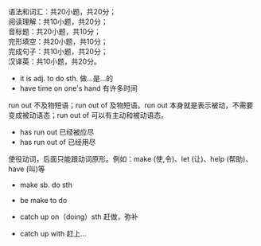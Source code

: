 语法和词汇：共20小题，共20分；<br/>
阅读理解：共10小题，共20分；<br/>
音标题：共20小题，共10分；<br/>
完形填空：共20小题，共10分；<br/>
完成句子：共10小题，共20分；<br/>
汉译英：共10小题，共20分。


- it is adj. to do sth. 做…是…的
- have time on one's hand 有许多时间

run out 不及物短语；run out of 及物短语。run out 本身就是表示被动，不需要变成被动语态；run out of 可以有主动和被动语态。
- has run out 已经被应尽
- has run out of 已经用尽

使役动词，后面只能跟动词原形。例如：make (使,令)、let (让)、help (帮助)、have (叫)等

- make sb. do sth
- be make to do


- catch up on（doing）sth 赶做，弥补
- catch up with 赶上…

